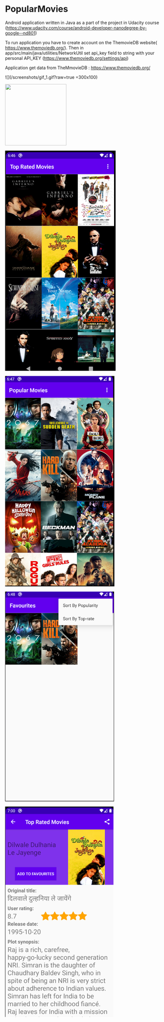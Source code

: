 # PopularMovies
Android application written in Java as a part of the project in Udacity course (https://www.udacity.com/course/android-developer-nanodegree-by-google--nd801)

To run application you have to create account on the ThemovieDB website( https://www.themoviedb.org/). Then in app/src/main/java/utilities/NetworkUtil  set api_key field to string with your personal API_KEY (https://www.themoviedb.org/settings/api)

Application get data from TheMmovieDB : https://www.themoviedb.org/

![](/screenshots/gif_1.gif?raw=true =300x100)

<img src="/screenshots/gif_1.gif" width="200" height="200" />

![ScreenShot](/screenshots/ss_1.png?raw=true)

![ScreenShot](/screenshots/ss_2.png?raw=true)

![ScreenShot](/screenshots/ss_3.png?raw=true)

![ScreenShot](/screenshots/ss_4.png?raw=true)

